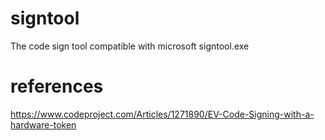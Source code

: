 # signtool
The code sign tool compatible with microsoft  signtool.exe


# references
https://www.codeproject.com/Articles/1271890/EV-Code-Signing-with-a-hardware-token
